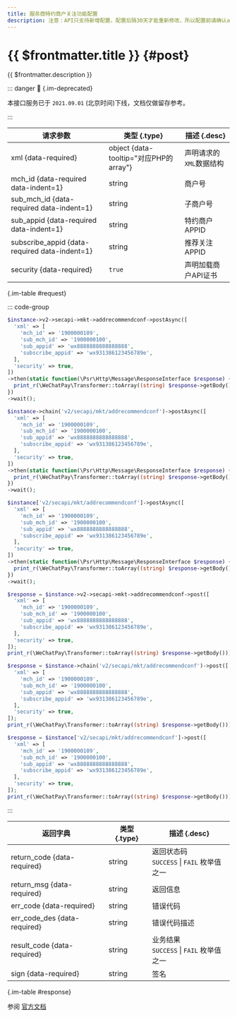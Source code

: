 ```yaml
---
title: 服务商特约商户关注功能配置
description: 注意：API只支持新增配置，配置后隔30天才能重新修改，所以配置前请确认appid是否正确。
---
```


# {{ $frontmatter.title }} {#post}

{{ $frontmatter.description }}

::: danger :no_entry_sign: {.im-deprecated}

本接口服务已于 `2021.09.01` (北京时间)下线，文档仅做留存参考。

:::

| 请求参数 | 类型 {.type} | 描述 {.desc}
| --- | --- | ---
| xml {data-required} | object {data-tooltip="对应PHP的array"} | 声明请求的`XML`数据结构
| mch_id {data-required data-indent=1} | string | 商户号
| sub_mch_id {data-required data-indent=1} | string | 子商户号
| sub_appid {data-required data-indent=1} | string | 特约商户APPID
| subscribe_appid {data-required data-indent=1} | string | 推荐关注APPID
| security {data-required} | `true` | 声明加载商户API证书

{.im-table #request}

::: code-group

```php [异步纯链式]
$instance->v2->secapi->mkt->addrecommendconf->postAsync([
  'xml' => [
    'mch_id' => '1900000109',
    'sub_mch_id' => '1900000100',
    'sub_appid' => 'wx8888888888888888',
    'subscribe_appid' => 'wx931386123456789e',
  ],
  'security' => true,
])
->then(static function(\Psr\Http\Message\ResponseInterface $response) {
  print_r(\WeChatPay\Transformer::toArray((string) $response->getBody()));
})
->wait();
```

```php [异步声明式]
$instance->chain('v2/secapi/mkt/addrecommendconf')->postAsync([
  'xml' => [
    'mch_id' => '1900000109',
    'sub_mch_id' => '1900000100',
    'sub_appid' => 'wx8888888888888888',
    'subscribe_appid' => 'wx931386123456789e',
  ],
  'security' => true,
])
->then(static function(\Psr\Http\Message\ResponseInterface $response) {
  print_r(\WeChatPay\Transformer::toArray((string) $response->getBody()));
})
->wait();
```

```php [异步属性式]
$instance['v2/secapi/mkt/addrecommendconf']->postAsync([
  'xml' => [
    'mch_id' => '1900000109',
    'sub_mch_id' => '1900000100',
    'sub_appid' => 'wx8888888888888888',
    'subscribe_appid' => 'wx931386123456789e',
  ],
  'security' => true,
])
->then(static function(\Psr\Http\Message\ResponseInterface $response) {
  print_r(\WeChatPay\Transformer::toArray((string) $response->getBody()));
})
->wait();
```

```php [同步纯链式]
$response = $instance->v2->secapi->mkt->addrecommendconf->post([
  'xml' => [
    'mch_id' => '1900000109',
    'sub_mch_id' => '1900000100',
    'sub_appid' => 'wx8888888888888888',
    'subscribe_appid' => 'wx931386123456789e',
  ],
  'security' => true,
]);
print_r(\WeChatPay\Transformer::toArray((string) $response->getBody()));
```

```php [同步声明式]
$response = $instance->chain('v2/secapi/mkt/addrecommendconf')->post([
  'xml' => [
    'mch_id' => '1900000109',
    'sub_mch_id' => '1900000100',
    'sub_appid' => 'wx8888888888888888',
    'subscribe_appid' => 'wx931386123456789e',
  ],
  'security' => true,
]);
print_r(\WeChatPay\Transformer::toArray((string) $response->getBody()));
```

```php [同步属性式]
$response = $instance['v2/secapi/mkt/addrecommendconf']->post([
  'xml' => [
    'mch_id' => '1900000109',
    'sub_mch_id' => '1900000100',
    'sub_appid' => 'wx8888888888888888',
    'subscribe_appid' => 'wx931386123456789e',
  ],
  'security' => true,
]);
print_r(\WeChatPay\Transformer::toArray((string) $response->getBody()));
```

:::

| 返回字典 | 类型 {.type} | 描述 {.desc}
| --- | --- | ---
| return_code {data-required}| string | 返回状态码<br/>`SUCCESS` \| `FAIL` 枚举值之一
| return_msg {data-required}| string | 返回信息
| err_code {data-required}| string | 错误代码
| err_code_des {data-required}| string | 错误代码描述
| result_code {data-required}| string | 业务结果<br/>`SUCCESS` \| `FAIL` 枚举值之一
| sign {data-required}| string | 签名

{.im-table #response}

参阅 [官方文档](https://pay.weixin.qq.com/wiki/doc/api/mch_bank.php?chapter=9_24_1&index=1&p=901)
